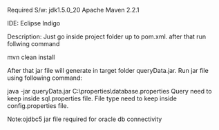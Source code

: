 Required S/w:
jdk1.5.0_20
Apache Maven 2.2.1


IDE: Eclipse Indigo

Description:
Just go inside project folder up to pom.xml. after that run follwing command

mvn clean install

After that jar file will generate in target folder queryData.jar.
Run jar file using following command:

java -jar queryData.jar  C:\\properties\\database.properties
Query need to keep inside sql.properties file.
File type need to keep inside config.properties file.

Note:ojdbc5 jar file required for oracle db connectivity